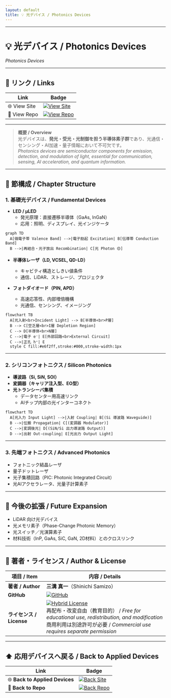 ```yaml
---
layout: default
title: 💡 光デバイス / Photonics Devices
---
```


---

# 💡 光デバイス / Photonics Devices  
*Photonics Devices*

---

## 🔗 リンク / Links  

| Link | Badge |
|---|---|
| 🌐 View Site | [![View Site](https://img.shields.io/badge/View-Site-brightgreen?style=for-the-badge&logo=githubpages)](https://samizo-aitl.github.io/Edusemi-Plus/applied-devices/photonics-devices/) |
| 📂 View Repo | [![View Repo](https://img.shields.io/badge/View-Repo-blue?style=for-the-badge&logo=github)](https://github.com/Samizo-AITL/Edusemi-Plus/tree/main/applied-devices/photonics-devices) |

---

> **概要 / Overview**  
> 光デバイスは、**発光・受光・光制御を担う半導体素子群**であり、光通信・センシング・AI加速・量子情報において不可欠です。  
> *Photonics devices are semiconductor components for emission, detection, and modulation of light, essential for communication, sensing, AI acceleration, and quantum information.*

---

## 📖 節構成 / Chapter Structure  

### 1. 基礎光デバイス / Fundamental Devices
- **LED / µLED**  
  - 発光原理：直接遷移半導体（GaAs, InGaN）  
  - 応用：照明、ディスプレイ、光インジケータ
    
```mermaid
graph TD
  A[価電子帯 Valence Band] -->|電子励起 Excitation| B[伝導帯 Conduction Band]
  B -->|再結合・光子放出 Recombination| C[光 Photon 🟡]
``` 
  
- **半導体レーザ（LD, VCSEL, QD-LD）**  
  - キャビティ構造としきい値条件  
  - 通信、LiDAR、ストレージ、プロジェクタ
    
- **フォトダイオード（PIN, APD）**  
  - 高速応答性、内部増倍機構  
  - 光通信、センシング、イメージング  

```mermaid
flowchart TB
  A[光入射<br>Incident Light] --> B[半導体<br>P層]
  B --> C[空乏層<br>I層 Depletion Region]
  C --> D[半導体<br>N層]
  C -->|電子 e⁻| E[外部回路<br>External Circuit]
  C -->|正孔 h⁺| E
  style C fill:#e6f2ff,stroke:#000,stroke-width:1px
```

---

### 2. シリコンフォトニクス / Silicon Photonics
- **導波路（Si, SiN, SOI）**  
- **変調器（キャリア注入型、EO型）**  
- **光トランシーバ集積**  
  - データセンター用高速リンク  
  - AIチップ内部の光インターコネクト
  
```mermaid
flowchart TD
  A[光入力 Input Light] -->|入射 Coupling| B[(Si 導波路 Waveguide)]
  B -->|伝搬 Propagation| C[(変調器 Modulator)]
  C -->|変調後光| D[(SiN/Si 出力導波路 Output)]
  D -->|出射 Out-coupling| E[光出力 Output Light]
```
---

### 3. 先端フォトニクス / Advanced Photonics
- フォトニック結晶レーザ  
- 量子ドットレーザ  
- 光子集積回路（PIC: Photonic Integrated Circuit）  
- 光AIアクセラレータ、光量子計算素子  

---

## 📌 今後の拡張 / Future Expansion
- LiDAR 向け光デバイス  
- 光メモリ素子（Phase-Change Photonic Memory）  
- 光スイッチ／光演算素子  
- 材料技術（InP, GaAs, SiC, GaN, 2D材料）とのクロスリンク  

---

## 👤 **著者・ライセンス / Author & License**

| **項目 / Item** | **内容 / Details** |
|-----------------|--------------------|
| **著者 / Author** | **三溝 真一**（Shinichi Samizo） |
| **GitHub** | [![GitHub](https://img.shields.io/badge/GitHub-Samizo--AITL-blue?style=for-the-badge&logo=github)](https://github.com/Samizo-AITL) |
| **ライセンス / License** | [![Hybrid License](https://img.shields.io/badge/license-Hybrid-blueviolet?style=for-the-badge)](../../../#-ライセンス--license) <br> 再配布・改変自由（教育目的） / *Free for educational use, redistribution, and modification* <br> 商用利用は別途許可が必要 / *Commercial use requires separate permission* |

---

## ⬆️ 応用デバイスへ戻る / Back to Applied Devices

| Link | Badge |
|---|---|
| 🌐 **Back to Applied Devices** | [![Back Site](https://img.shields.io/badge/⬆️%20Back-Applied%20Devices-brightgreen?style=for-the-badge&logo=githubpages)](https://samizo-aitl.github.io/Edusemi-Plus/applied-devices/) |
| 📂 **Back to Repo** | [![Back Repo](https://img.shields.io/badge/⬆️%20Back-Repo-blue?style=for-the-badge&logo=github)](https://github.com/Samizo-AITL/Edusemi-Plus/tree/main/applied-devices) |
